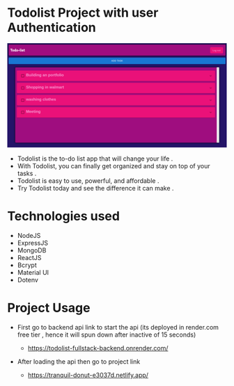 # Todolist Project with user Authentication
![Todolist Project](https://raw.githubusercontent.com/KISHOREkevin/Todolist-fullstack/main/Screenshot%20from%202023-09-05%2012-54-54.png)
* Todolist is the to-do list app that will change your life .
* With Todolist, you can finally get organized and stay on top of your tasks .
* Todolist is easy to use, powerful, and affordable .
* Try Todolist today and see the difference it can make .

# Technologies used
* NodeJS
* ExpressJS
* MongoDB
* ReactJS
* Bcrypt
* Material UI
* Dotenv
  
# Project Usage
* First go to backend api link to start the api (its deployed in render.com free tier , hence it will spun down after inactive of 15 seconds)
  * https://todolist-fullstack-backend.onrender.com/

* After loading the api then go to project link
    * https://tranquil-donut-e3037d.netlify.app/
